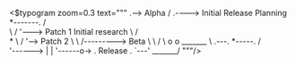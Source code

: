 <$typogram zoom=0.3 text="""
                                            .-->  Alpha
                                           /
                                          .---->  Initial Release
          Planning *-------.             /         \
                            \           /           '---> Patch 1
      Initial research       \         /             \
                *             \       /               '-->  Patch 2
                 \             \     /---------> Beta
                  \             \   /
                   \             o o                     _______
                    \          .---. *-----.            /       \
                     '------>  |   |       '------o->  . Release .
                               `---'                    \_______/
"""/>